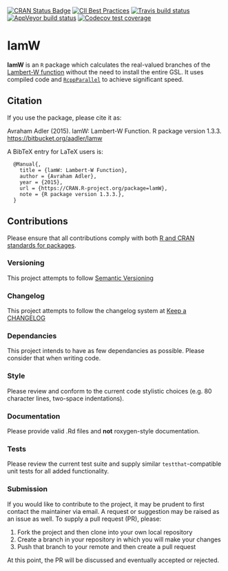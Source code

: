 <!-- badges: start -->
[![CRAN Status Badge](https://www.r-pkg.org/badges/version/lamW)](https://CRAN.R-project.org/package=lamW)
[![CII Best Practices](https://bestpractices.coreinfrastructure.org/projects/2022/badge)](https://bestpractices.coreinfrastructure.org/projects/2022)
[![Travis build status](https://travis-ci.com/aadler/lamW.svg?branch=master)](https://travis-ci.com/aadler/lamW)
[![AppVeyor build status](https://ci.appveyor.com/api/projects/status/github/aadler/lamW?branch=master&svg=true)](https://ci.appveyor.com/project/aadler/lamW)
[![Codecov test coverage](https://codecov.io/gh/aadler/lamW/branch/master/graph/badge.svg)](https://codecov.io/gh/aadler/lamW?branch=master)
<!-- badges: end -->

# lamW

**lamW** is an `R` package which calculates the real-valued branches of the
[Lambert-W function](https://en.wikipedia.org/wiki/Lambert_W_function) without
the need to install the entire GSL. It uses compiled code and 
[`RcppParallel`](https://rcppcore.github.io/RcppParallel/) to achieve
significant speed.

## Citation
If you use the package, please cite it as:

  Avraham Adler (2015). lamW: Lambert-W Function. R package version 1.3.3.
  https://bitbucket.org/aadler/lamw

A BibTeX entry for LaTeX users is:

```
  @Manual{,
    title = {lamW: Lambert-W Function},
    author = {Avraham Adler},
    year = {2015},
    url = {https://CRAN.R-project.org/package=lamW},
    note = {R package version 1.3.3.},
  }
```

## Contributions
Please ensure that all contributions comply with both
[R and CRAN standards for packages](https://cran.r-project.org/doc/manuals/r-release/R-exts.html).

### Versioning
This project attempts to follow [Semantic Versioning](http://semver.org/)

### Changelog
This project attempts to follow the changelog system at
[Keep a CHANGELOG](http://keepachangelog.com/)

### Dependancies
This project intends to have as few dependancies as possible. Please consider
that when writing code.

### Style
Please review and conform to the current code stylistic choices (e.g. 80
character lines, two-space indentations).

### Documentation
Please provide valid .Rd files and **not** roxygen-style documentation.

### Tests
Please review the current test suite and supply similar `testthat`-compatible
unit tests for all added functionality.

### Submission
If you would like to contribute to the project, it may be prudent to first
contact the maintainer via email. A request or suggestion may be raised as an
issue as well. To supply a pull request (PR), please:

 1. Fork the project and then clone into your own local repository
 2. Create a branch in your repository in which you will make your changes
 3. Push that branch to your remote and then create a pull request
 
At this point, the PR will be discussed and eventually accepted or rejected.
